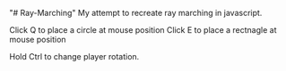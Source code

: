 "# Ray-Marching" 
My attempt to recreate ray marching in javascript.

Click Q to place a circle at mouse position
Click E to place a rectnagle at mouse position

Hold Ctrl to change player rotation.
